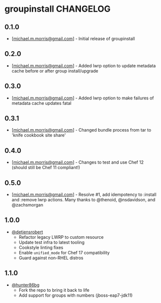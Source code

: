 groupinstall CHANGELOG
==================

0.1.0
-----
- [michael.m.morris@gmail.com] - Initial release of groupinstall

0.2.0
-----
- [michael.m.morris@gmail.com] - Added lwrp option to update metadata cache before or after group install/upgrade

0.3.0
-----
- [michael.m.morris@gmail.com] - Added lwrp option to make failures of metadata cache updates fatal

0.3.1
-----
- [michael.m.morris@gmail.com] - Changed bundle process from tar to 'knife cookbook site share'

0.4.0
-----
- [michael.m.morris@gmail.com] - Changes to test and use Chef 12 (should still be Chef 11 compliant!)

0.5.0
-----
- [michael.m.morris@gmail.com] - Resolve #1, add idempotency to :install and :remove lwrp actions.  Many thanks to @thenoid,  @nsdavidson, and @zachsmorgan

1.0.0
-----
- [@detjensrobert](https://github.com/detjensrobert)
  - Refactor legacy LWRP to custom resource
  - Update test infra to latest tooling
  - Cookstyle linting fixes
  - Enable `unified_mode` for Chef 17 compatibility
  - Guard against non-RHEL distros

1.1.0
-----
- [@hunter86bg](https://github.com/hunter86bg)
  - Fork the repo to bring it back to life
  - Add support for groups with numbers (jboss-eap7-jdk11)
